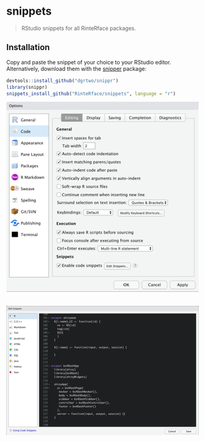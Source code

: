 # snippets
> RStudio snippets for all RinteRface packages. 

## Installation
Copy and paste the snippet of your choice to your RStudio editor. Alternatively, download them with the [snipper](https://github.com/dgrtwo/snippr) package:

```r
devtools::install_github("dgrtwo/snippr")
library(snippr)
snippets_install_github("RinteRface/snippets", language = "r")
```

![](images/snippet_1.png)
<br>
<br>
<br>
![](images/snippet_2.png)


